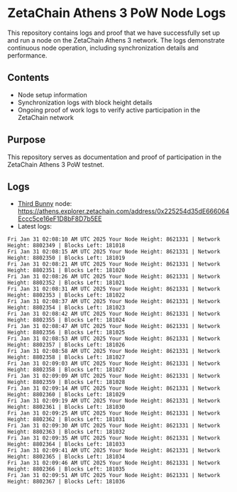 # ZetaChain Athens 3 PoW Node Logs
This repository contains logs and proof that we have successfully set up and run a node on the ZetaChain Athens 3 network. The logs demonstrate continuous node operation, including synchronization details and performance.

## Contents
- Node setup information
- Synchronization logs with block height details
- Ongoing proof of work logs to verify active participation in the ZetaChain network

## Purpose
This repository serves as documentation and proof of participation in the ZetaChain Athens 3 PoW testnet.

## Logs

- [Third Bunny](https://thirdbunny.xyz/) node: https://athens.explorer.zetachain.com/address/0x225254d35dE666064Eccc5ce16eF1D8bF8D7b5EE
- Latest logs:
```
Fri Jan 31 02:08:10 AM UTC 2025 Your Node Height: 8621331 | Network Height: 8802349 | Blocks Left: 181018
Fri Jan 31 02:08:15 AM UTC 2025 Your Node Height: 8621331 | Network Height: 8802350 | Blocks Left: 181019
Fri Jan 31 02:08:21 AM UTC 2025 Your Node Height: 8621331 | Network Height: 8802351 | Blocks Left: 181020
Fri Jan 31 02:08:26 AM UTC 2025 Your Node Height: 8621331 | Network Height: 8802352 | Blocks Left: 181021
Fri Jan 31 02:08:31 AM UTC 2025 Your Node Height: 8621331 | Network Height: 8802353 | Blocks Left: 181022
Fri Jan 31 02:08:37 AM UTC 2025 Your Node Height: 8621331 | Network Height: 8802354 | Blocks Left: 181023
Fri Jan 31 02:08:42 AM UTC 2025 Your Node Height: 8621331 | Network Height: 8802355 | Blocks Left: 181024
Fri Jan 31 02:08:47 AM UTC 2025 Your Node Height: 8621331 | Network Height: 8802356 | Blocks Left: 181025
Fri Jan 31 02:08:53 AM UTC 2025 Your Node Height: 8621331 | Network Height: 8802357 | Blocks Left: 181026
Fri Jan 31 02:08:58 AM UTC 2025 Your Node Height: 8621331 | Network Height: 8802358 | Blocks Left: 181027
Fri Jan 31 02:09:03 AM UTC 2025 Your Node Height: 8621331 | Network Height: 8802358 | Blocks Left: 181027
Fri Jan 31 02:09:09 AM UTC 2025 Your Node Height: 8621331 | Network Height: 8802359 | Blocks Left: 181028
Fri Jan 31 02:09:14 AM UTC 2025 Your Node Height: 8621331 | Network Height: 8802360 | Blocks Left: 181029
Fri Jan 31 02:09:19 AM UTC 2025 Your Node Height: 8621331 | Network Height: 8802361 | Blocks Left: 181030
Fri Jan 31 02:09:25 AM UTC 2025 Your Node Height: 8621331 | Network Height: 8802362 | Blocks Left: 181031
Fri Jan 31 02:09:30 AM UTC 2025 Your Node Height: 8621331 | Network Height: 8802363 | Blocks Left: 181032
Fri Jan 31 02:09:35 AM UTC 2025 Your Node Height: 8621331 | Network Height: 8802364 | Blocks Left: 181033
Fri Jan 31 02:09:41 AM UTC 2025 Your Node Height: 8621331 | Network Height: 8802365 | Blocks Left: 181034
Fri Jan 31 02:09:46 AM UTC 2025 Your Node Height: 8621331 | Network Height: 8802366 | Blocks Left: 181035
Fri Jan 31 02:09:51 AM UTC 2025 Your Node Height: 8621331 | Network Height: 8802367 | Blocks Left: 181036
```

